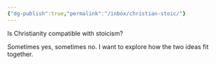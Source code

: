 ```yaml
---
{"dg-publish":true,"permalink":"/inbox/christian-stoic/"}
---
```


Is Christianity compatible with stoicism?

Sometimes yes, sometimes no. I want to explore how the two ideas fit together.